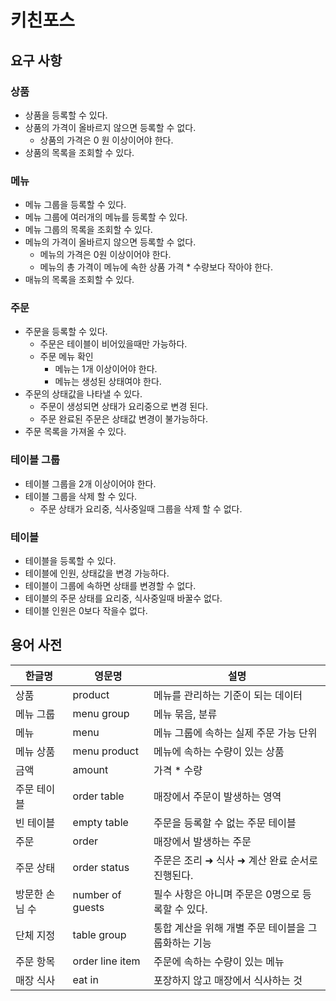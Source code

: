 # 키친포스

## 요구 사항

### 상품
* 상품을 등록할 수 있다.
* 상품의 가격이 올바르지 않으면 등록할 수 없다.
    * 상품의 가격은 0 원 이상이어야 한다.
* 상품의 목록을 조회할 수 있다.

### 메뉴
* 메뉴 그룹을 등록할 수 있다.
* 메뉴 그룹에 여러개의 메뉴를 등록할 수 있다.
* 메뉴 그룹의 목록을 조회할 수 있다.
* 메뉴의 가격이 올바르지 않으면 등록할 수 없다.
  * 메뉴의 가격은 0원 이상이어야 한다.
  * 메뉴의 총 가격이 메뉴에 속한 상품 가격 * 수량보다 작아야 한다.
* 매뉴의 목록을 조회할 수 있다.


### 주문
* 주문을 등록할 수 있다.
  * 주문은 테이블이 비어있을때만 가능하다.
  * 주문 메뉴 확인
    * 메뉴는 1개 이상이어야 한다.
    * 메뉴는 생성된 상태여야 한다.
* 주문의 상태값을 나타낼 수 있다.
  * 주문이 생성되면 상태가 요리중으로 변경 된다.
  * 주문 완료된 주문은 상태값 변경이 불가능하다.  
* 주문 목록을 가져올 수 있다.
### 테이블 그룹

* 테이블 그룹을 2개 이상이어야 한다.
* 테이블 그룹을 삭제 할 수 있다.
  * 주문 상태가 요리중, 식사중일때 그룹을 삭제 할 수 없다.
  
### 테이블
* 테이블을 등록할 수 있다.
* 테이블에 인원, 상태값을 변경 가능하다.
* 테이블이 그룹에 속하면 상태를 변경할 수 없다.
* 테이블의 주문 상태를 요리중, 식사중일때 바꿀수 없다.
* 테이블 인원은 0보다 작을수 없다.


## 용어 사전

| 한글명 | 영문명 | 설명 |
| --- | --- | --- |
| 상품 | product | 메뉴를 관리하는 기준이 되는 데이터 |
| 메뉴 그룹 | menu group | 메뉴 묶음, 분류 |
| 메뉴 | menu | 메뉴 그룹에 속하는 실제 주문 가능 단위 |
| 메뉴 상품 | menu product | 메뉴에 속하는 수량이 있는 상품 |
| 금액 | amount | 가격 * 수량 |
| 주문 테이블 | order table | 매장에서 주문이 발생하는 영역 |
| 빈 테이블 | empty table | 주문을 등록할 수 없는 주문 테이블 |
| 주문 | order | 매장에서 발생하는 주문 |
| 주문 상태 | order status | 주문은 조리 ➜ 식사 ➜ 계산 완료 순서로 진행된다. |
| 방문한 손님 수 | number of guests | 필수 사항은 아니며 주문은 0명으로 등록할 수 있다. |
| 단체 지정 | table group | 통합 계산을 위해 개별 주문 테이블을 그룹화하는 기능 |
| 주문 항목 | order line item | 주문에 속하는 수량이 있는 메뉴 |
| 매장 식사 | eat in | 포장하지 않고 매장에서 식사하는 것 |
